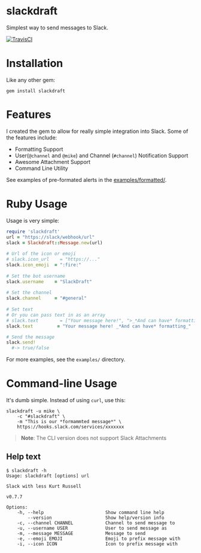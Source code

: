 # slackdraft
Simplest way to send messages to Slack.

[![TravisCI](https://travis-ci.org/mikemackintosh/slackdraft.svg)](https://travis-ci.org/mikemackintosh/slackdraft)

# Installation

Like any other gem:

```shell
gem install slackdraft
```

# Features

I created the gem to allow for really simple integration into Slack. Some of the features include:

  - Formatting Support
  - User(`@channel` and `@mike`) and Channel (`#channel`) Notification Support
  - Awesome Attachment Support
  - Command Line Utility

See examples of pre-formated alerts in the [examples/formatted/](https://github.com/mikemackintosh/slackdraft/tree/master/examples/formatted).

# Ruby Usage

Usage is very simple:

```ruby
require 'slackdraft'
url = "https://slack/webhook/url"
slack = Slackdraft::Message.new(url)
    
# Url of the icon or emoji
# slack.icon_url    = "https://..."
slack.icon_emoji  = ":fire:"
    
# Set the bot username
slack.username    = "SlackDraft"
    
# Set the channel
slack.channel     = "#general"
    
# Set text
# Or you can pass text in as an array
# slack.text        = ["Your message here!", ">_*And can have* formatting_"]
slack.text         = "Your message here! _*And can have* formatting_"

# Send the message
slack.send!
  #-> true/false
```

For more examples, see the `examples/` directory.

# Command-line Usage

It's dumb simple. Instead of using `curl`, use this:

```shell
slackdraft -u mike \
    -c "#slackdraft" \
    -m "This is our *formammted message*" \
    https://hooks.slack.com/services/xxxxxxx
```

> **Note**: The CLI version does not support Slack Attachments

## Help text

```shell
$ slackdraft -h
Usage: slackdraft [options] url

Slack with less Kurt Russell

v0.7.7

Options:
    -h, --help                       Show command line help
        --version                    Show help/version info
    -c, --channel CHANNEL            Channel to send message to
    -u, --username USER              User to send message as
    -m, --message MESSAGE            Message to send
    -e, --emoji EMOJI                Emoji to prefix message with
    -i, --icon ICON                  Icon to prefix message with
```

